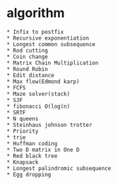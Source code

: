 # algorithm

	* Infix to postfix
	* Recursive exponentiation
	* Longest common subsequence
	* Rod cutting
	* Coin change
	* Matrix Chain Multiplication
	* Round Robin
	* Edit distance
	* Max flow(Edmond karp)
	* FCFS
	* Maze solver(stack)
	* SJF
	* fibonacci O(log(n)
	* SRTF
	* N queens
	* Steinhaus johnson trotter
	* Priority
	* trie
	* Huffman coding
	* Two D matrix in One D
	* Red black tree
	* Knapsack
	* Longest palindromic subsequence
	* Egg dropping
